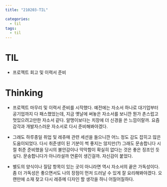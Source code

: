 ```yaml
---
title: "210203-TIL"

categories:
  - til
tags:
  - til
---
```


# TIL

- 프로젝트 회고 및 이력서 준비

# Thinking

- 프로젝트 마무리 및 이력서 준비를 시작했다. 예전에는 자소서 하나로 대기업부터 공기업까지 다 패스했었는데, 지금 옛날에 써놓은 자소서를 보니깐 뭔가 촌스럽고 멋있으려고만한 자소서 같다. 알맹이보다는 치장에 더 신경을 쓴 느낌이랄까. 요즘 감각과 개발자스러운 자소서로 다시 준비해봐야겠다.

- 그래도 하루종일 취업 및 레쥬매 관련 세션을 들으니깐 어느 정도 감도 잡히고 많은 도움이되었다. 다시 취준생이 된 기분이 썩 좋지는 않지만(?) 그래도 문송합니다 시절 취준 준비했을 당시의 불안감이나 막막함이 확실히 없다는 것은 좋은 징조인 듯 싶다. 문송합니다가 아니라설까 연륜이 생긴걸까. 자신감이 붙었다.

- 별도의 양식이나 질답 항목이 있는 곳이 아니라면 역시 자소서의 끝은 가독성이다. 좀 더 가독성은 좋으면서도 나의 장점이 먼저 드러날 수 있게 잘 요리해봐야겠다. 오랜만에 소재 찾고 다시 레쥬메 디자인 할 생각을 하니 어질어질하다.
